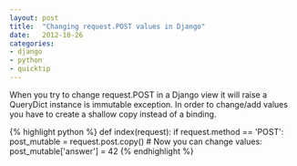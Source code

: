 ```yaml
---
layout: post
title:  "Changing request.POST values in Django"
date:   2012-10-26
categories:
- django
- python
- quicktip
---
```


When you try to change request.POST in a Django view it will raise a QueryDict
instance is immutable exception. In order to change/add values you have to
create a shallow copy instead of a binding.

{% highlight python %}
def index(request):
    if request.method == 'POST':
        post_mutable = request.post.copy()
        # Now you can change values:
        post_mutable['answer'] = 42
{% endhighlight %}
